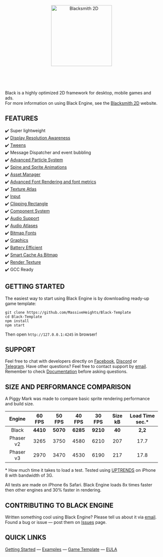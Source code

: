 <br /><br /><br />
<p align="center">
  <a href="http://blacksmith2d.io">
    <img alt="Blacksmith 2D" src="http://blacksmith2d.io/content/branding/gray-logo.svg" width="200" />
  </a>
</p>
<br /><br /><br />

Black is a highly optimized 2D framework for desktop, mobile games and ads.  
For more information on using Black Engine, see the [Blacksmith 2D](http://blacksmith2d.io/) website.


## FEATURES
✔️ Super lightweight  
✔️ [Display Resolution Awareness](http://blacksmith2d.io/Docs/Examples/Stage/Letterbox)  
✔️ [Tweens](http://blacksmith2d.io/Docs/Examples/Tweening/Chain)  
✔️ Message Dispatcher and event bubbling  
✔️ [Advanced Particle System](http://blacksmith2d.io/Docs/Examples/Particles/Vector%20Field)  
✔️ [Spine and Sprite Animations](http://blacksmith2d.io/Docs/Examples/Sprites/Sprite%20Animation)  
✔️ [Asset Manager](http://blacksmith2d.io/Docs/Examples/Basics/Load%20images%20from%20atlas)  
✔️ [Advanced Font Rendering and font metrics](http://blacksmith2d.io/Docs/Examples/Text/Having%20fun)  
✔️ [Texture Atlas](http://blacksmith2d.io/Docs/Examples/Basics/Load%20images%20from%20atlas)  
✔️ [Input](http://blacksmith2d.io/Docs/Examples/Input/Pointer%20Messages)  
✔️ [Clipping Rectangle](http://blacksmith2d.io/Docs/Examples/Sprites/Clipping%20Rectangle)  
✔️ [Component System](http://blacksmith2d.io/Docs/Examples/Input/Drag%20Sprite)  
✔️ [Audio Support](http://blacksmith2d.io/Docs/Examples/Audio/Spatial%20Sound)  
✔️ [Audio Atlases](http://blacksmith2d.io/Docs/Examples/Audio/Sound%20Atlas)  
✔️ [Bitmap Fonts](http://blacksmith2d.io/Docs/Examples/Text/Bitmap%20Font)  
✔️ [Graphics](http://blacksmith2d.io/Docs/Examples/Graphics/Basic%20Shapes)  
✔️ [Battery Efficient](http://blacksmith2d.io/Docs/Examples/Drivers/Skip%20Unchanged%20Frames)  
✔️ [Smart Cache As Bitmap](http://blacksmith2d.io/Docs/Examples/Drivers/Render%20Texture)  
✔️ [Render Texture](http://blacksmith2d.io/Docs/Examples/Drivers/Render%20Texture)  
✔️ GCC Ready  

## GETTING STARTED
The easiest way to start using Black Engine is by downloading ready-up game template:
```
git clone https://github.com/MassiveHeights/Black-Template
cd Black-Template
npm install
npm start
```
Then open `http://127.0.0.1:4245` in browser!

## SUPPORT
Feel free to chat with developers directly on [Facebook](https://www.facebook.com/Blacksmith2D/), [Discord](https://discord.gg/HWzzCcy) or [Telegram](https://t.me/joinchat/FOkhwRDEhoxI3cNDBdi6fQ). Have other questions? Feel free to contact support by <a href="mailto:support@blacksmith2d.io?subject=Hello">email</a>.
Remember to check [Documentation](http://blacksmith2d.io/Docs/) before asking questions.

## SIZE AND PERFORMANCE COMPARISON
A Piggy Mark was made to compare basic sprite rendering performance and build size.

**Engine**|**60 FPS**|**50 FPS**|**40 FPS**|**30 FPS**|**Size kB**|**Load Time sec.***
:-----:|:-----:|:-----:|:-----:|:-----:|:-----:|:-----:
Black|**4410**|**5070**|**6285**|**9210**|**40**|**2,2**
Phaser v2|3265|3750|4580|6210|207|17.7
Phaser v3|2970|3470|4530|6190|217|17.8


\* How much time it takes to load a test. Tested using [UPTRENDS](https://www.uptrends.com) on iPhone 8 with bandwidth of 3G.

All tests are made on iPhone 6s Safari. Black Engine loads 8x times faster then other engines and 30% faster in rendering.  

## CONTRIBUTING TO BLACK ENGINE
Written something cool using Black Engine? Please tell us about it via <a href="mailto:support@blacksmith2d.io?subject=Hello">email</a>.  
Found a bug or issue — post them on [Issues](https://github.com/MassiveHeights/Black/issues) page.

## QUICK LINKS
[Getting Started](http://blacksmith2d.io/Docs/Tutorials/Getting%20Started) —
[Examples](http://blacksmith2d.io/Docs/Examples) —
[Game Template](http://github.com/MassiveHeights/Black-Template) —
[EULA](https://github.com/MassiveHeights/Black/blob/master/LICENSE.md) 
